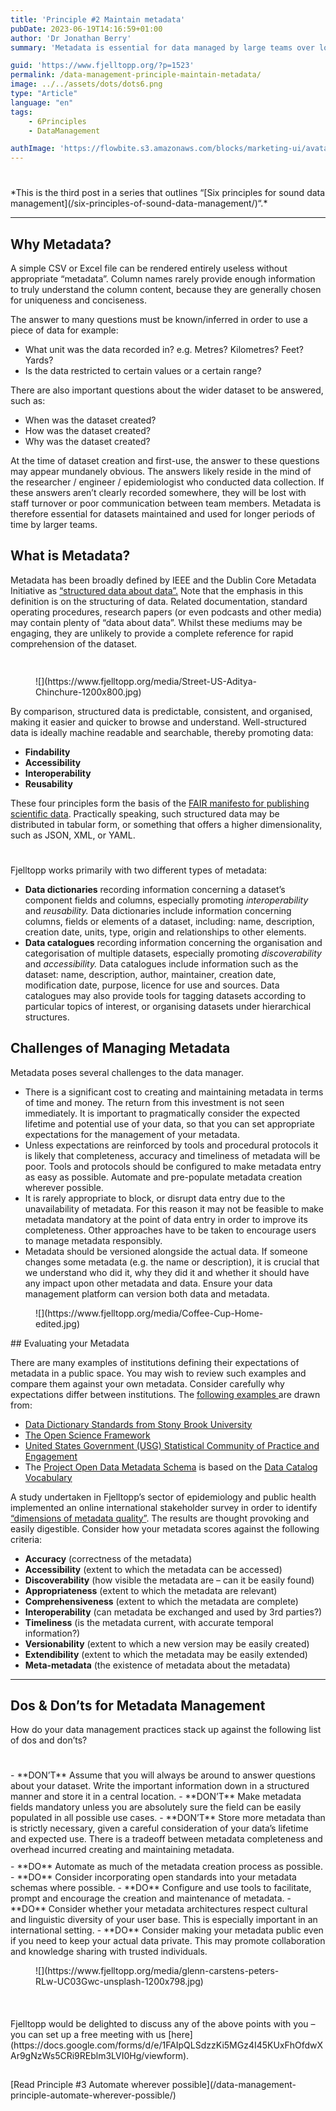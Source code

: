 ```yaml
---
title: 'Principle #2 Maintain metadata'
pubDate: 2023-06-19T14:16:59+01:00
author: 'Dr Jonathan Berry'
summary: 'Metadata is essential for data managed by large teams over long periods. It ensures data is findable and reusable. '

guid: 'https://www.fjelltopp.org/?p=1523'
permalink: /data-management-principle-maintain-metadata/
image: ../../assets/dots/dots6.png
type: "Article"
language: "en"
tags:
    - 6Principles
    - DataManagement

authImage: 'https://flowbite.s3.amazonaws.com/blocks/marketing-ui/avatars/bonnie-green.png'
---
```


<div aria-hidden="true" class="wp-block-spacer" style="height:25px"></div>*This is the third post in a series that outlines “[Six principles for sound data management](/six-principles-of-sound-data-management/)“.*

---

## Why Metadata?

A simple CSV or Excel file can be rendered entirely useless without appropriate “metadata”. Column names rarely provide enough information to truly understand the column content, because they are generally chosen for uniqueness and conciseness.

The answer to many questions must be known/inferred in order to use a piece of data for example:

- What unit was the data recorded in? e.g. Metres? Kilometres? Feet? Yards?
- Is the data restricted to certain values or a certain range?

There are also important questions about the wider dataset to be answered, such as:

- When was the dataset created?
- How was the dataset created?
- Why was the dataset created?

At the time of dataset creation and first-use, the answer to these questions may appear mundanely obvious. The answers likely reside in the mind of the researcher / engineer / epidemiologist who conducted data collection. If these answers aren’t clearly recorded somewhere, they will be lost with staff turnover or poor communication between team members. Metadata is therefore essential for datasets maintained and used for longer periods of time by larger teams.

## **What is Metadata?**

Metadata has been broadly defined by IEEE and the Dublin Core Metadata Initiative as [“structured data about data”.](https://citeseerx.ist.psu.edu/viewdoc/download?doi=10.1.1.88.5042&rep=rep1&type=pdf) Note that the emphasis in this definition is on the structuring of data. Related documentation, standard operating procedures, research papers (or even podcasts and other media) may contain plenty of “data about data”. Whilst these mediums may be engaging, they are unlikely to provide a complete reference for rapid comprehension of the dataset.

<div aria-hidden="true" class="wp-block-spacer" style="height:15px"></div><div class="wp-block-media-text is-stacked-on-mobile is-image-fill" style="grid-template-columns:44% auto"><figure class="wp-block-media-text__media" style="background-image:url(https://www.fjelltopp.org/media/Street-US-Aditya-Chinchure-1200x800.jpg);background-position:53% 66%">![](https://www.fjelltopp.org/media/Street-US-Aditya-Chinchure-1200x800.jpg)</figure><div class="wp-block-media-text__content">By comparison, structured data is predictable, consistent, and organised, making it easier and quicker to browse and understand. Well-structured data is ideally machine readable and searchable, thereby promoting data:

- **Findability**
- **Accessibility**
- **Interoperability**
- **Reusability**

These four principles form the basis of the [FAIR manifesto for publishing scientific data](https://www.go-fair.org/fair-principles/). Practically speaking, such structured data may be distributed in tabular form, or something that offers a higher dimensionality, such as JSON, XML, or YAML.

</div></div><div aria-hidden="true" class="wp-block-spacer" style="height:25px"></div>Fjelltopp works primarily with two different types of metadata:

- **Data dictionaries** recording information concerning a dataset’s component fields and columns, especially promoting *interoperability* and *reusability.* Data dictionaries include information concerning columns, fields or elements of a dataset, including: name, description, creation date, units, type, origin and relationships to other elements.
- **Data catalogues** recording information concerning the organisation and categorisation of multiple datasets, especially promoting *discoverability* and *accessibility.* Data catalogues include information such as the dataset: name, description, author, maintainer, creation date, modification date, purpose, licence for use and sources. Data catalogues may also provide tools for tagging datasets according to particular topics of interest, or organising datasets under hierarchical structures.

## Challenges of Managing Metadata

Metadata poses several challenges to the data manager.

- There is a significant cost to creating and maintaining metadata in terms of time and money. The return from this investment is not seen immediately. It is important to pragmatically consider the expected lifetime and potential use of your data, so that you can set appropriate expectations for the management of your metadata.
- Unless expectations are reinforced by tools and procedural protocols it is likely that completeness, accuracy and timeliness of metadata will be poor. Tools and protocols should be configured to make metadata entry as easy as possible. Automate and pre-populate metadata creation wherever possible.
- It is rarely appropriate to block, or disrupt data entry due to the unavailability of metadata. For this reason it may not be feasible to make metadata mandatory at the point of data entry in order to improve its completeness. Other approaches have to be taken to encourage users to manage metadata responsibly.
- Metadata should be versioned alongside the actual data. If someone changes some metadata (e.g. the name or description), it is crucial that we understand who did it, why they did it and whether it should have any impact upon other metadata and data. Ensure your data management platform can version both data and metadata.

<div aria-hidden="true" class="wp-block-spacer" style="height:0px"></div><figure class="wp-block-image size-large">![](https://www.fjelltopp.org/media/Coffee-Cup-Home-edited.jpg)</figure>## Evaluating your Metadata

There are many examples of institutions defining their expectations of metadata in a public space. You may wish to review such examples and compare them against your own metadata. Consider carefully why expectations differ between institutions. The [following examples ](https://direct.mit.edu/dint/article/2/4/443/94892/The-Semantic-Data-Dictionary-An-Approach-for)are drawn from:

- [Data Dictionary Standards from Stony Brook University](https://www.stonybrook.edu/commcms/irpe/about/data_governance/_files/DataDictionaryStandards.pdf)
- [The Open Science Framework](https://help.osf.io/article/217-how-to-make-a-data-dictionary)
- [United States Government (USG) Statistical Community of Practice and Engagement](https://github.com/USG-SCOPE/data-dictionary/blob/gh-pages/Metadata-Scheme-for-Data-Dictionaries.md)
- The [Project Open Data Metadata Schema](https://project-open-data.cio.gov/v1.1/schema/) is based on the [Data Catalog Vocabulary](https://www.w3.org/TR/vocab-dcat-2/)

A study undertaken in Fjelltopp’s sector of epidemiology and public health implemented an online international stakeholder survey in order to identify [“dimensions of metadata quality”](https://www.ncbi.nlm.nih.gov/pmc/articles/PMC5001774/). The results are thought provoking and easily digestible. Consider how your metadata scores against the following criteria:

- **Accuracy** (correctness of the metadata)
- **Accessibility** (extent to which the metadata can be accessed)
- **Discoverability** (how visible the metadata are – can it be easily found)
- **Appropriateness** (extent to which the metadata are relevant)
- **Comprehensiveness** (extent to which the metadata are complete)
- **Interoperability** (can metadata be exchanged and used by 3rd parties?)
- **Timeliness** (is the metadata current, with accurate temporal information?)
- **Versionability** (extent to which a new version may be easily created)
- **Extendibility** (extent to which the metadata may be easily extended)
- **Meta-metadata** (the existence of metadata about the metadata)

---

## **Dos &amp; Don’ts for Metadata** Management

How do your data management practices stack up against the following list of dos and don’ts?

<div aria-hidden="true" class="wp-block-spacer" style="height:25px"></div><div class="wp-block-media-text alignwide has-media-on-the-right is-stacked-on-mobile is-image-fill" style="grid-template-columns:auto 36%"><div class="wp-block-media-text__content">- **DON’T** Assume that you will always be around to answer questions about your dataset. Write the important information down in a structured manner and store it in a central location.
- **DON’T** Make metadata fields mandatory unless you are absolutely sure the field can be easily populated in all possible use cases.
- **DON’T** Store more metadata than is strictly necessary, given a careful consideration of your data’s lifetime and expected use. There is a tradeoff between metadata completeness and overhead incurred creating and maintaining metadata.

<div aria-hidden="true" class="wp-block-spacer" style="height:10px"></div>- **DO** Automate as much of the metadata creation process as possible.
- **DO** Consider incorporating open standards into your metadata schemas where possible.
- **DO** Configure and use tools to facilitate, prompt and encourage the creation and maintenance of metadata.
- **DO** Consider whether your metadata architectures respect cultural and linguistic diversity of your user base. This is especially important in an international setting.
- **DO** Consider making your metadata public even if you need to keep your actual data private. This may promote collaboration and knowledge sharing with trusted individuals.

</div><figure class="wp-block-media-text__media" style="background-image:url(https://www.fjelltopp.org/media/glenn-carstens-peters-RLw-UC03Gwc-unsplash-1200x798.jpg);background-position:55% 63%">![](https://www.fjelltopp.org/media/glenn-carstens-peters-RLw-UC03Gwc-unsplash-1200x798.jpg)</figure></div><div aria-hidden="true" class="wp-block-spacer" style="height:10px"></div><div aria-hidden="true" class="wp-block-spacer" style="height:27px"></div>Fjelltopp would be delighted to discuss any of the above points with you – you can set up a free meeting with us [here](https://docs.google.com/forms/d/e/1FAIpQLSdzzKi5MGz4I45KUxFhOfdwXAr9gNzWs5CRi9REblm3LVI0Hg/viewform).

<div aria-hidden="true" class="wp-block-spacer" style="height:29px"></div><div class="wp-block-buttons is-content-justification-center is-layout-flex wp-container-core-buttons-is-layout-3 wp-block-buttons-is-layout-flex"><div class="wp-block-button">[Read Principle #3 Automate wherever possible](/data-management-principle-automate-wherever-possible/)</div></div><div aria-hidden="true" class="wp-block-spacer" style="height:49px"></div>
